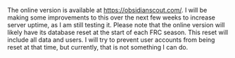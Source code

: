 The online version is available at https://obsidianscout.com/. I will be making some improvements to this over the next few weeks to increase server uptime, as I am still testing it. Please note that the online version will likely have its database reset at the start of each FRC season. This reset will include all data and users. I will try to prevent user accounts from being reset at that time, but currently, that is not something I can do.
